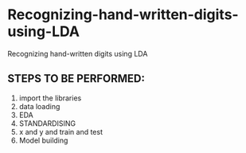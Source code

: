 # Recognizing-hand-written-digits-using-LDA
Recognizing hand-written digits using LDA
## STEPS TO BE PERFORMED:
1) import the libraries
2) data loading
3) EDA
4) STANDARDISING
5) x and y and train and test
6) Model building